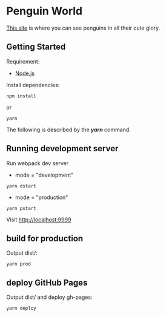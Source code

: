 # Penguin World

[This site](https://takyu.github.io/Penguin_World/) is where you can see penguins in all their cute glory.

## Getting Started

Requirement:

- [Node.js](https://nodejs.org/)

Install dependencies:

```
npm install
```

or

```
yarn
```

The following is described by the ***yarn*** command.

## Running development server

Run webpack dev server

- mode = "development"

```
yarn dstart
```

- mode = "production"

```
yarn pstart
```

Visit [http://localhost:9999](http://localhost:9999)

## build for production

Output dist/:

```
yarn prod
```

## deploy GitHub Pages

Output dist/ and deploy gh-pages:

```
yarn deploy
```